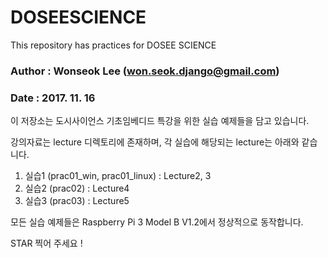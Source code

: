 # DOSEESCIENCE
This repository has practices for DOSEE SCIENCE

### Author : Wonseok Lee (won.seok.django@gmail.com)
### Date   : 2017. 11. 16

이 저장소는 도시사이언스 기초임베디드 특강을 위한 실습 예제들을 담고 있습니다.

강의자료는 lecture 디렉토리에 존재하며, 각 실습에 해당되는 lecture는 아래와 같습니다.

1. 실습1 (prac01_win, prac01_linux) : Lecture2, 3
2. 실습2 (prac02) : Lecture4
3. 실습3 (prac03) : Lecture5

모든 실습 예제들은 Raspberry Pi 3 Model B V1.2에서 정상적으로 동작합니다.

STAR 찍어 주세요 !